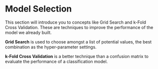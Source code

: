 # Model Selection

This section will introduce you to concepts like Grid Search and k-Fold Cross Validation. These are techniques to improve the performance of the model we already built. 

**Grid Search** is used to choose amongst a list of potential values, the best combination as the hyper-parameter settings.

**k-Fold Cross Validation** is a better technique than a confusion matrix to evaluate the performance of a classification model.
